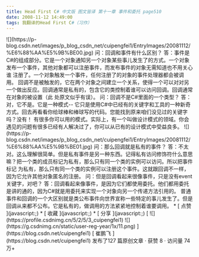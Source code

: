 ```yaml
---
title: Head First C# 中文版 图文皆译 第十一章 事件和委托 page510
date: 2008-11-12 14:49:00
tags: 我翻译的Head First C#（习作）
---
```

<?xml:namespace prefix = o ns = "urn:schemas-microsoft-com:office:office" />

![](https://p-blog.csdn.net/images/p_blog_csdn_net/cuipengfei1/EntryImages/20081112/%E6%88%AA%E5%9B%BE00.jpg)

问：回调和事件有什么区别？

答：事件是C#的组成部分。它是一个对象通知另一个对象某些事儿发生了的方式。一个对象发布一个事件，其他对象都可以注册事件，而发布事件的对象无需知道也不用关心谁
注册了。一个对象触发一个事件，任何注册了的对象的事件处理器都会被调用。

回调不是被触发的，它在两个对象之间建立一个关系，使得一个可以对对另一个做出反应。回调通常是私有的，包含它的类控制着谁可以访问回调。回调通常在对象的被设置（此
处原文似乎有误）。

问：回调不是C#里面的一个类型？

答：对，它不是。它是一种模式--
它只是使用C#中已经有的关键字和工具的一种新奇方式。回去再看看你给球棒和棒球写的代码。您能找到原来咱们没见过的关键字吗？没有！

有很多你可以用的模式。实际上，有一个叫做设计模式的领域。你会遇见的问题有很多已经有人解决过了，你可以从已有的设计模式中受益良多。

![](https://p-blog.csdn.net/images/p_blog_csdn_net/cuipengfei1/EntryImages/20081112/%E6%88%AA%E5%9B%BE01.jpg)

问：那么回调就是私有的事件？

答：不太对。这么理解很简单。但是私有事件是另一种东西。记得私有访问修饰符什么意思嘛？把一个类的成员标记为私有，那么只有同一个类的实例可以访问。所以把事件标记
为私有，那么只有同一个类的实例可以注册这个事件。这就跟回调不一样，因为它允许其他对象匿名的注册。

问：但是回调看起来很像事件，只是没有event关键字，对吧？

答：回调看起来像事件，是因为它们都使用委托。他们都用委托是讲的通的，因为C#就是用委托来实现一个对象向另一个传递方法引用的。

普通事件和回调的一个大区别就是类公布事件向世界宣称一些特定的事儿发生了。但是回调从来都不公布。它是私有的，做调用的方法紧紧地控制着谁要调用。

  * [ 点赞  ](javascript:;)
  * [ 收藏  ](javascript:;)
  * [ 分享 ](javascript:;)

[ ![](https://profile.csdnimg.cn/5/2/5/3_cuipengfei1)
![](https://g.csdnimg.cn/static/user-reg-year/1x/11.png)
](https://blog.csdn.net/cuipengfei1)

[ 崔鹏飞 ](https://blog.csdn.net/cuipengfei1)

发布了127 篇原创文章  ·  获赞 8  ·  访问量 74万+

